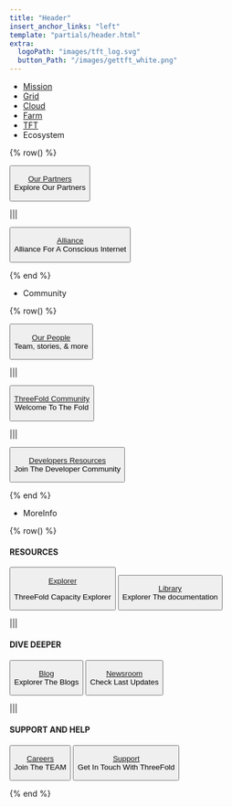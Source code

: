 ```yaml
---
title: "Header"
insert_anchor_links: "left"
template: "partials/header.html"
extra:
  logoPath: "images/tft_log.svg"
  button_Path: "/images/gettft_white.png"
---
```



- [Mission]("/mission")
- [Grid]("/grid")
- [Cloud]("/cloud")
- [Farm]("/farm")
- [TFT]("/tft")
- Ecosystem

{% row() %}

<button>

[Our Partners](partners)
<br>
Explore Our Partners

</button>

|||

<button>

[Alliance](https://consciousinternet.org/)
<br>
Alliance For A Conscious Internet

</button>

{% end %}
- Community

{% row() %}

<button>

[Our People](/people)
<br>
Team, stories, & more

</button>

|||

<button>

[ThreeFold Community](/community)
<br>
Welcome To The Fold

</button>

|||

<button>

[Developers Resources](/developer)
<br>
Join The Developer Community

</button>

{% end %}

- MoreInfo

{% row() %}

#### RESOURCES 

<button>

[Explorer](https://explorer.threefold.io/all)

ThreeFold Capacity Explorer

</button>


<button>

[Library](https://library.threefold.me/info/threefold#/)
<br>
Explorer The documentation

</button>

|||

#### DIVE DEEPER

<button>

[Blog](/blog)
<br>
Explorer The Blogs

</button>

<button>

[Newsroom](/newsroom)
<br>
Check Last Updates

</button>

|||

#### SUPPORT AND HELP

<button>

[Careers](/careers)
<br>
Join The TEAM

</button>

<button>

[Support](/support)
<br>
Get In Touch With ThreeFold

</button>

{% end %}
